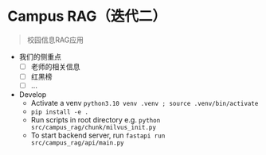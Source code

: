 # Campus RAG（迭代二）

> 校园信息RAG应用

- 我们的侧重点
  - [ ] 老师的相关信息
  - [ ] 红黑榜
  - [ ] ...

-  Develop
   - Activate a venv `python3.10 venv .venv ; source .venv/bin/activate`
   - `pip install -e .`
   - Run scripts in root directory e.g. `python src/campus_rag/chunk/milvus_init.py`
   - To start backend server, run `fastapi run src/campus_rag/api/main.py`